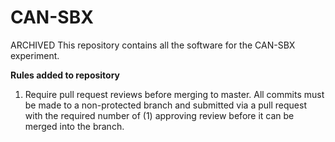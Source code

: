 # CAN-SBX
ARCHIVED
This repository contains all the software for the CAN-SBX experiment.

**Rules added to repository**
1. Require pull request reviews before merging to master.
  All commits must be made to a non-protected branch and submitted via a pull request with the required number of (1) approving review before it can be merged into the branch.
